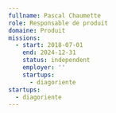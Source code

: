 ```yaml
---
fullname: Pascal Chaumette
role: Responsable de produit
domaine: Produit
missions:
  - start: 2018-07-01
    end: 2024-12-31
    status: independent
    employer: ''
    startups:
      - diagoriente
startups:
  - diagoriente
---
```

